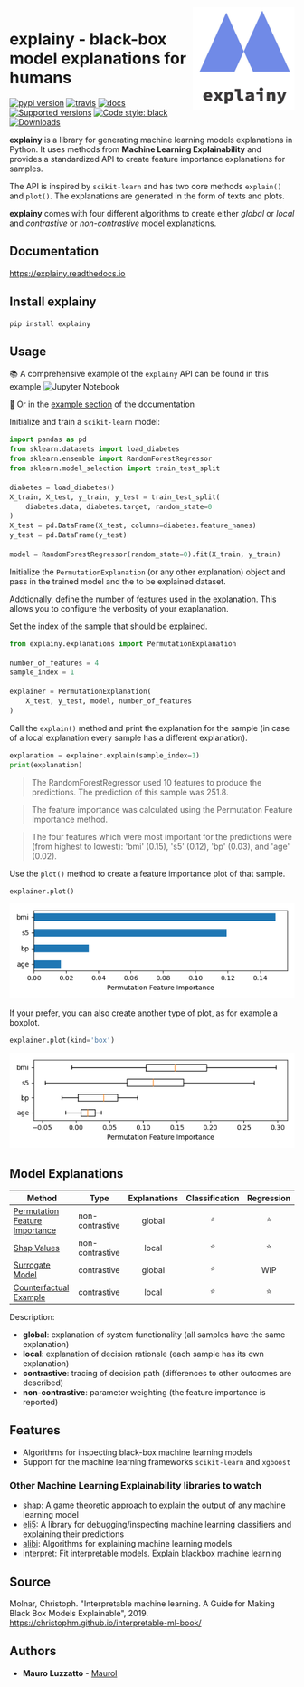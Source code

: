 
<img src="https://github.com/MauroLuzzatto/explainy/raw/main/docs/_static/logo.png" width="180" height="180" align="right"/>

<!-- # explainy - machine learning model explanations for humans -->

# explainy - black-box model explanations for humans


[![pypi version](https://img.shields.io/pypi/v/explainy.svg)](https://pypi.python.org/pypi/explainy)
[![travis](https://app.travis-ci.com/MauroLuzzatto/explainy.svg?branch=main)](https://app.travis-ci.com/github/MauroLuzzatto/explainy?branch=master)
[![docs](https://readthedocs.org/projects/explainy/badge/?version=latest)](https://explainy.readthedocs.io/en/latest/?version=latest)
[![Supported versions](https://img.shields.io/pypi/pyversions/explainy.svg)](https://pypi.org/project/explainy)
[![Code style: black](https://img.shields.io/badge/code%20style-black-000000.svg?style=flat-square)](https://github.com/ambv/black)
[![Downloads](https://pepy.tech/badge/explainy)](https://pepy.tech/project/explainy)



**explainy** is a library for generating machine learning models explanations in Python. It uses methods from **Machine Learning Explainability** and provides a standardized API to create feature importance explanations for samples. 

The API is inspired by `scikit-learn` and has two core methods `explain()` and `plot()`. The explanations are generated in the form of texts and plots.

**explainy** comes with four different algorithms to create either *global* or *local* and *contrastive* or *non-contrastive* model explanations.


## Documentation
https://explainy.readthedocs.io


## Install explainy

```
pip install explainy
```

## Usage

📚 A comprehensive example of the `explainy` API can be found in this example ![Jupyter Notebook](https://github.com/MauroLuzzatto/explainy/blob/main/examples/01-explainy-intro.ipynb) 
 
📖 Or in the [example section](https://explainy.readthedocs.io/en/latest/examples/01-explainy-intro.html) of the documentation


Initialize and train a `scikit-learn` model:
```python
import pandas as pd
from sklearn.datasets import load_diabetes
from sklearn.ensemble import RandomForestRegressor
from sklearn.model_selection import train_test_split

diabetes = load_diabetes()
X_train, X_test, y_train, y_test = train_test_split(
    diabetes.data, diabetes.target, random_state=0
)
X_test = pd.DataFrame(X_test, columns=diabetes.feature_names)
y_test = pd.DataFrame(y_test)

model = RandomForestRegressor(random_state=0).fit(X_train, y_train)
```

Initialize the `PermutationExplanation` (or any other explanation) object and pass in the trained model and the to be explained dataset. 

Addtionally, define the number of features used in the explanation. This allows you to configure the verbosity of your exaplanation.

 Set the index of the sample that should be explained.

```python
from explainy.explanations import PermutationExplanation

number_of_features = 4
sample_index = 1

explainer = PermutationExplanation(
    X_test, y_test, model, number_of_features
)
```
Call the `explain()` method and print the explanation for the sample (in case of a local explanation every sample has a different explanation).

```python
explanation = explainer.explain(sample_index=1)
print(explanation)
```
> The RandomForestRegressor used 10 features to produce the predictions. The prediction of this sample was 251.8.

> The feature importance was calculated using the Permutation Feature Importance method.

> The four features which were most important for the predictions were (from highest to lowest): 'bmi' (0.15), 's5' (0.12), 'bp' (0.03), and 'age' (0.02).

Use the `plot()` method to create a feature importance plot of that sample.

```python
explainer.plot()
```
![Permutation Feature Importance](https://github.com/MauroLuzzatto/explainy/raw/main/static/permutation_importance.png)

If your prefer, you can also create another type of plot, as for example a boxplot.
```python
explainer.plot(kind='box')
```
![Permutation Feature Importance BoxPlot](https://github.com/MauroLuzzatto/explainy/raw/main/static/permutation_importance_box.png)

<!-- Finally the result can be saved

```python
explainer.save(sample_index)
``` -->


## Model Explanations

| Method				|Type | Explanations | Classification | Regression | 
| --- 				| --- | :---: | :---: | :---: | 
|[Permutation Feature Importance](https://explainy.readthedocs.io/en/latest/explainy.explanations.html#module-explainy.explanation.permutation_explanation)	| non-contrastive | global |  :star: | :star:|
|[Shap Values](https://explainy.readthedocs.io/en/latest/explainy.explanations.html?highlight=shap#module-explainy.explanations.shap_explanation)		| non-contrastive | local |   :star: | :star:|
|[Surrogate Model](https://explainy.readthedocs.io/en/latest/explainy.explanations.html#module-explainy.explanation.surrogate_model_explanation)|contrastive | global | :star: | WIP|
|[Counterfactual Example](https://explainy.readthedocs.io/en/latest/explainy.explanations.html#module-explainy.explanation.counterfactual_explanation)| contrastive | local |:star:| :star:|


Description:
- **global**: explanation of system functionality (all samples have the same explanation)
- **local**: explanation of decision rationale (each sample has its own explanation)
- **contrastive**: tracing of decision path (differences to other outcomes are described)
- **non-contrastive**: parameter weighting (the feature importance is reported)


## Features
- Algorithms for inspecting black-box machine learning models 
- Support for the machine learning frameworks `scikit-learn` and `xgboost`

### Other Machine Learning Explainability libraries to watch
- [shap](https://github.com/slundberg/shap): A game theoretic approach to explain the output of any machine learning model
- [eli5](https://github.com/TeamHG-Memex/eli5): A library for debugging/inspecting machine learning classifiers and explaining their predictions 
- [alibi](https://github.com/SeldonIO/alibi): Algorithms for explaining machine learning models 
- [interpret](https://github.com/interpretml/interpret): Fit interpretable models. Explain blackbox machine learning


## Source

Molnar, Christoph. "Interpretable machine learning. A Guide for Making Black Box Models Explainable", 2019. https://christophm.github.io/interpretable-ml-book/

## Authors
* **Mauro Luzzatto** - [Maurol](https://github.com/MauroLuzzatto)

